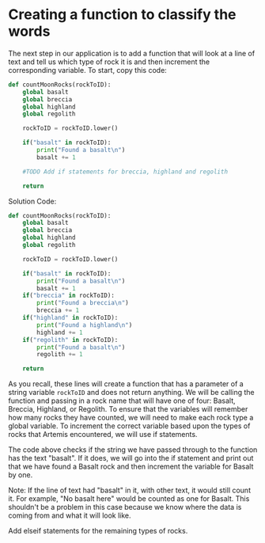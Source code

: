 # Creating a function to classify the words

The next step in our application is to add a function that will look at a line of text and tell us which type of rock it is and then increment the corresponding variable. To start, copy this code:

```python
def countMoonRocks(rockToID):
    global basalt
    global breccia
    global highland
    global regolith

    rockToID = rockToID.lower()

    if("basalt" in rockToID):
        print("Found a basalt\n")
        basalt += 1

    #TODO Add if statements for breccia, highland and regolith

    return
```

Solution Code:

```python
def countMoonRocks(rockToID):
    global basalt
    global breccia
    global highland
    global regolith

    rockToID = rockToID.lower()

    if("basalt" in rockToID):
        print("Found a basalt\n")
        basalt += 1
    if("breccia" in rockToID):
        print("Found a breccia\n")
        breccia += 1
    if("highland" in rockToID):
        print("Found a highland\n")
        highland += 1
    if("regolith" in rockToID):
        print("Found a basalt\n")
        regolith += 1

    return
```

As you recall, these lines will create a function that has a parameter of a string variable `rockToID` and does not return anything. We will be calling the function and passing in a rock name that will have one of four: Basalt, Breccia, Highland, or Regolith. To ensure that the variables will remember how many rocks they have counted, we will need to make each rock type a global variable. To increment the correct variable based upon the types of rocks that Artemis encountered, we will use if statements.

The code above checks if the string we have passed through to the function has the text "basalt". If it does, we will go into the if statement and print out that we have found a Basalt rock and then increment the variable for Basalt by one.

Note: If the line of text had "basalt" in it, with other text, it would still count it. For example, "No basalt here" would be counted as one for Basalt. This shouldn't be a problem in this case because we know where the data is coming from and what it will look like.

Add elseif statements for the remaining types of rocks.
